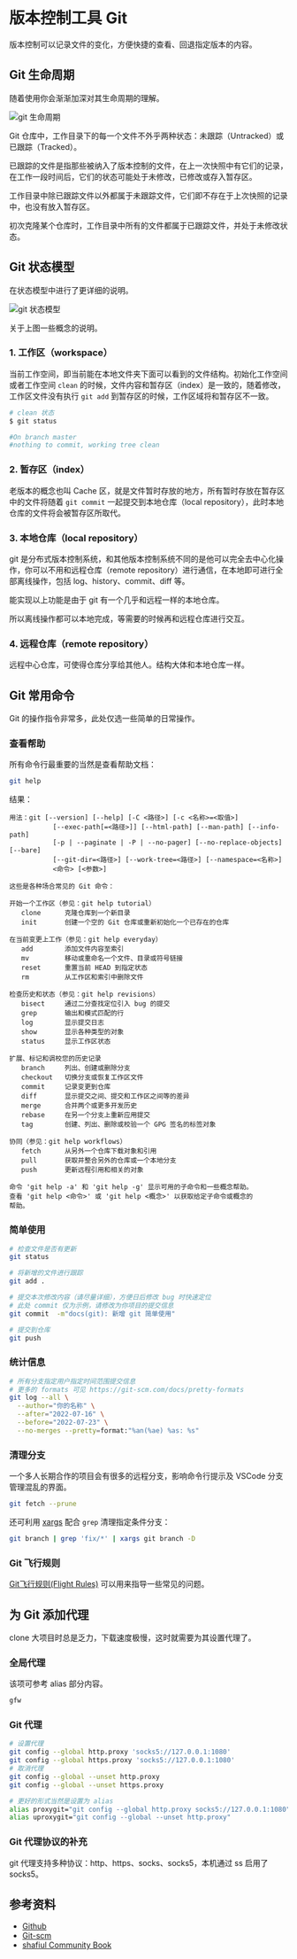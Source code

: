 # 版本控制工具 Git

版本控制可以记录文件的变化，方便快捷的查看、回退指定版本的内容。

## Git 生命周期

随着使用你会渐渐加深对其生命周期的理解。

![git 生命周期](./assets/git-lifecycle.png)

Git 仓库中，工作目录下的每一个文件不外乎两种状态：未跟踪（Untracked）或已跟踪（Tracked）。

已跟踪的文件是指那些被纳入了版本控制的文件，在上一次快照中有它们的记录，在工作一段时间后，它们的状态可能处于未修改，已修改或存入暂存区。

工作目录中除已跟踪文件以外都属于未跟踪文件，它们即不存在于上次快照的记录中，也没有放入暂存区。

初次克隆某个仓库时，工作目录中所有的文件都属于已跟踪文件，并处于未修改状态。

## Git 状态模型

在状态模型中进行了更详细的说明。

![git 状态模型](./assets/git-state-model.png)

关于上图一些概念的说明。

### 1. 工作区（workspace）

当前工作空间，即当前能在本地文件夹下面可以看到的文件结构。初始化工作空间或者工作空间 `clean` 的时候，文件内容和暂存区（index）是一致的，随着修改，工作区文件没有执行 `git add` 到暂存区的时候，工作区域将和暂存区不一致。

```bash
# clean 状态
$ git status

#On branch master
#nothing to commit, working tree clean
```

### 2. 暂存区（index）

老版本的概念也叫 Cache 区，就是文件暂时存放的地方，所有暂时存放在暂存区中的文件将随着 `git commit` 一起提交到本地仓库（local repository），此时本地仓库的文件将会被暂存区所取代。

### 3. 本地仓库（local repository）

git 是分布式版本控制系统，和其他版本控制系统不同的是他可以完全去中心化操作，你可以不用和远程仓库（remote repository）进行通信，在本地即可进行全部离线操作，包括 log、history、commit、diff 等。

能实现以上功能是由于 git 有一个几乎和远程一样的本地仓库。

所以离线操作都可以本地完成，等需要的时候再和远程仓库进行交互。

### 4. 远程仓库（remote repository）

远程中心仓库，可使得仓库分享给其他人。结构大体和本地仓库一样。

## Git 常用命令

Git 的操作指令非常多，此处仅选一些简单的日常操作。

### 查看帮助

所有命令行最重要的当然是查看帮助文档：

```bash
git help
```

结果：

```vim
用法：git [--version] [--help] [-C <路径>] [-c <名称>=<取值>]
           [--exec-path[=<路径>]] [--html-path] [--man-path] [--info-path]
           [-p | --paginate | -P | --no-pager] [--no-replace-objects] [--bare]
           [--git-dir=<路径>] [--work-tree=<路径>] [--namespace=<名称>]
           <命令> [<参数>]

这些是各种场合常见的 Git 命令：

开始一个工作区（参见：git help tutorial）
   clone      克隆仓库到一个新目录
   init       创建一个空的 Git 仓库或重新初始化一个已存在的仓库

在当前变更上工作（参见：git help everyday）
   add        添加文件内容至索引
   mv         移动或重命名一个文件、目录或符号链接
   reset      重置当前 HEAD 到指定状态
   rm         从工作区和索引中删除文件

检查历史和状态（参见：git help revisions）
   bisect     通过二分查找定位引入 bug 的提交
   grep       输出和模式匹配的行
   log        显示提交日志
   show       显示各种类型的对象
   status     显示工作区状态

扩展、标记和调校您的历史记录
   branch     列出、创建或删除分支
   checkout   切换分支或恢复工作区文件
   commit     记录变更到仓库
   diff       显示提交之间、提交和工作区之间等的差异
   merge      合并两个或更多开发历史
   rebase     在另一个分支上重新应用提交
   tag        创建、列出、删除或校验一个 GPG 签名的标签对象

协同（参见：git help workflows）
   fetch      从另外一个仓库下载对象和引用
   pull       获取并整合另外的仓库或一个本地分支
   push       更新远程引用和相关的对象

命令 'git help -a' 和 'git help -g' 显示可用的子命令和一些概念帮助。
查看 'git help <命令>' 或 'git help <概念>' 以获取给定子命令或概念的
帮助。
```

### 简单使用

```bash
# 检查文件是否有更新
git status

# 将新增的文件进行跟踪
git add .

# 提交本次修改内容（请尽量详细），方便日后修改 bug 时快速定位
# 此处 commit 仅为示例，请修改为你项目的提交信息
git commit  -m"docs(git): 新增 git 简单使用"

# 提交到仓库
git push
```

### 统计信息

```bash
# 所有分支指定用户指定时间范围提交信息
# 更多的 formats 可见 https://git-scm.com/docs/pretty-formats
git log --all \
  --author="你的名称" \
  --after="2022-07-16" \
  --before="2022-07-23" \
  --no-merges --pretty=format:"%an(%ae) %as: %s"
```

### 清理分支

一个多人长期合作的项目会有很多的远程分支，影响命令行提示及 VSCode 分支管理混乱的界面。

```sh
git fetch --prune
```

还可利用 [xargs](/os/linux/xargs) 配合 `grep` 清理指定条件分支：

```sh
git branch | grep 'fix/*' | xargs git branch -D
```

### Git 飞行规则

[Git飞行规则(Flight Rules)](https://github.com/k88hudson/git-flight-rules/blob/master/README_zh-CN.md) 可以用来指导一些常见的问题。

## 为 Git 添加代理

clone 大项目时总是乏力，下载速度极慢，这时就需要为其设置代理了。

### 全局代理

该项可参考 alias 部分内容。

```bash
gfw
```

### Git 代理

```bash
# 设置代理 
git config --global http.proxy 'socks5://127.0.0.1:1080'
git config --global https.proxy 'socks5://127.0.0.1:1080'
# 取消代理
git config --global --unset http.proxy
git config --global --unset https.proxy

# 更好的形式当然是设置为 alias
alias proxygit="git config --global http.proxy socks5://127.0.0.1:1080"
alias uproxygit="git config --global --unset http.proxy"
```

### Git 代理协议的补充

git 代理支持多种协议：http、https、socks、socks5，本机通过 ss 启用了 socks5。

## 参考资料

+ [Github](https://help.github.com/en)
+ [Git-scm](https://git-scm.com/book/zh/v2)
+ [shafiul Community Book](https://shafiul.github.io/gitbook/index.html)
